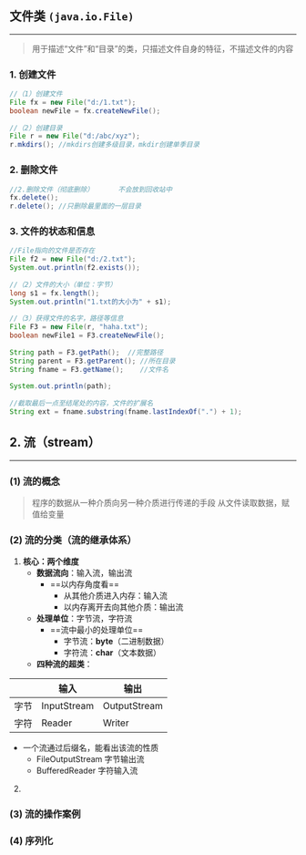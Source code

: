 ## 文件类 `(java.io.File)`
---
>用于描述“文件”和“目录”的类，只描述文件自身的特征，不描述文件的内容

### 1. 创建文件
```Java
//（1）创建文件  
File fx = new File("d:/1.txt");  
boolean newFile = fx.createNewFile();  
  
//（2）创建目录  
File r = new File("d:/abc/xyz");  
r.mkdirs(); //mkdirs创建多级目录，mkdir创建单季目录
```

### 2. 删除文件
```Java
//2.删除文件（彻底删除）      不会放到回收站中  
fx.delete();  
r.delete(); //只删除最里面的一层目录
```

### 3. 文件的状态和信息
```Java
//File指向的文件是否存在  
File f2 = new File("d:/2.txt");  
System.out.println(f2.exists());  
  
//（2）文件的大小（单位：字节）  
long s1 = fx.length();  
System.out.println("1.txt的大小为" + s1);  
  
//（3）获得文件的名字，路径等信息  
File F3 = new File(r, "haha.txt");  
boolean newFile1 = F3.createNewFile();  
  
String path = F3.getPath();  //完整路径  
String parent = F3.getParent(); //所在目录  
String fname = F3.getName();    //文件名  
  
System.out.println(path);  
  
//截取最后一点至结尾处的内容，文件的扩展名  
String ext = fname.substring(fname.lastIndexOf(".") + 1);
```
## 2. 流（stream）
---
### (1) 流的概念
>程序的数据从一种介质向另一种介质进行传递的手段
>从文件读取数据，赋值给变量
### (2) 流的分类（流的继承体系）
1. **核心：两个维度**
	- **数据流向**：输入流，输出流
		- ==以内存角度看==
			- 从其他介质进入内存：输入流
			- 以内存离开去向其他介质：输出流
	- **处理单位**：字节流，字符流
		- ==流中最小的处理单位==
			- 字节流：**byte**（二进制数据）
			- 字符流：**char**（文本数据）
	- **四种流的超类**：

|     | 输入          | 输出           |
| --- | ----------- | ------------ |
| 字节  | InputStream | OutputStream |
| 字符  | Reader      | Writer       |
- 一个流通过后缀名，能看出该流的性质
	- FileOutputStream 字节输出流
	- BufferedReader 字符输入流
2. 
### (3) 流的操作案例

### (4) 序列化
